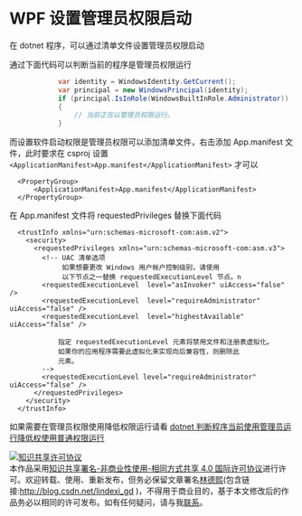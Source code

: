 # WPF 设置管理员权限启动

在 dotnet 程序，可以通过清单文件设置管理员权限启动


<!--more-->
<!-- 发布 -->

通过下面代码可以判断当前的程序是管理员权限运行

```csharp
            var identity = WindowsIdentity.GetCurrent();
            var principal = new WindowsPrincipal(identity);
            if (principal.IsInRole(WindowsBuiltInRole.Administrator))
            {
                // 当前正在以管理员权限运行。
            }
```

而设置软件启动权限是管理员权限可以添加清单文件，右击添加 App.manifest 文件，此时要求在 csproj 设置` <ApplicationManifest>App.manifest</ApplicationManifest>` 才可以

```
  <PropertyGroup>
      <ApplicationManifest>App.manifest</ApplicationManifest>
  </PropertyGroup>
```

在 App.manifest 文件将 requestedPrivileges 替换下面代码

```
  <trustInfo xmlns="urn:schemas-microsoft-com:asm.v2">
    <security>
      <requestedPrivileges xmlns="urn:schemas-microsoft-com:asm.v3">
        <!-- UAC 清单选项
             如果想要更改 Windows 用户帐户控制级别，请使用
             以下节点之一替换 requestedExecutionLevel 节点。n
        <requestedExecutionLevel  level="asInvoker" uiAccess="false" />
        <requestedExecutionLevel  level="requireAdministrator" uiAccess="false" />
        <requestedExecutionLevel  level="highestAvailable" uiAccess="false" />

            指定 requestedExecutionLevel 元素将禁用文件和注册表虚拟化。
            如果你的应用程序需要此虚拟化来实现向后兼容性，则删除此
            元素。
        -->
        <requestedExecutionLevel level="requireAdministrator" uiAccess="false" />
      </requestedPrivileges>
    </security>
  </trustInfo>
```

如果需要在管理员权限使用降低权限运行请看 [dotnet 判断程序当前使用管理员运行降低权使用普通权限运行](https://blog.lindexi.com/post/dotnet-%E5%88%A4%E6%96%AD%E7%A8%8B%E5%BA%8F%E5%BD%93%E5%89%8D%E4%BD%BF%E7%94%A8%E7%AE%A1%E7%90%86%E5%91%98%E8%BF%90%E8%A1%8C%E9%99%8D%E4%BD%8E%E6%9D%83%E4%BD%BF%E7%94%A8%E6%99%AE%E9%80%9A%E6%9D%83%E9%99%90%E8%BF%90%E8%A1%8C.html )

<a rel="license" href="http://creativecommons.org/licenses/by-nc-sa/4.0/"><img alt="知识共享许可协议" style="border-width:0" src="https://licensebuttons.net/l/by-nc-sa/4.0/88x31.png" /></a><br />本作品采用<a rel="license" href="http://creativecommons.org/licenses/by-nc-sa/4.0/">知识共享署名-非商业性使用-相同方式共享 4.0 国际许可协议</a>进行许可。欢迎转载、使用、重新发布，但务必保留文章署名[林德熙](http://blog.csdn.net/lindexi_gd)(包含链接:http://blog.csdn.net/lindexi_gd )，不得用于商业目的，基于本文修改后的作品务必以相同的许可发布。如有任何疑问，请与我[联系](mailto:lindexi_gd@163.com)。
